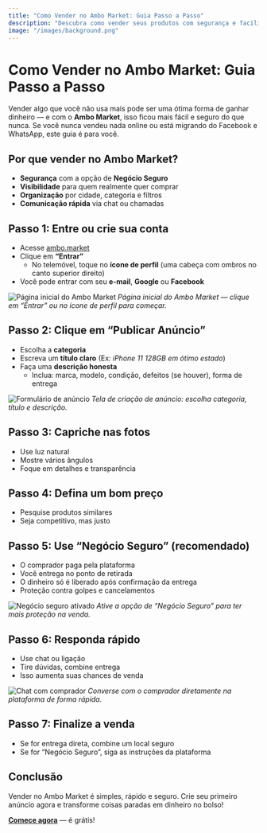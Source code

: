 ```yaml
---
title: "Como Vender no Ambo Market: Guia Passo a Passo"
description: "Descubra como vender seus produtos com segurança e facilidade no Ambo Market. Veja o passo a passo para criar um anúncio e fechar bons negócios."
image: "/images/background.png"
---
```


# Como Vender no Ambo Market: Guia Passo a Passo

Vender algo que você não usa mais pode ser uma ótima forma de ganhar dinheiro — e com o **Ambo Market**, isso ficou mais fácil e seguro do que nunca. Se você nunca vendeu nada online ou está migrando do Facebook e WhatsApp, este guia é para você.

## Por que vender no Ambo Market?

- **Segurança** com a opção de **Negócio Seguro**
- **Visibilidade** para quem realmente quer comprar
- **Organização** por cidade, categoria e filtros
- **Comunicação rápida** via chat ou chamadas

## Passo 1: Entre ou crie sua conta

- Acesse [ambo.market](https://ambo.market)
- Clique em **“Entrar”**
  - No telemóvel, toque no **ícone de perfil** (uma cabeça com ombros no canto superior direito)
- Você pode entrar com seu **e-mail**, **Google** ou **Facebook**

![Página inicial do Ambo Market](images/blog/como-vender-no-ambo-market-guia-passo-a-passo/login.png)
*Página inicial do Ambo Market — clique em “Entrar” ou no ícone de perfil para começar.*

## Passo 2: Clique em “Publicar Anúncio”

- Escolha a **categoria**
- Escreva um **título claro** (Ex: *iPhone 11 128GB em ótimo estado*)
- Faça uma **descrição honesta**
  - Inclua: marca, modelo, condição, defeitos (se houver), forma de entrega

![Formulário de anúncio](images/blog/como-vender-no-ambo-market-guia-passo-a-passo/create.png)
*Tela de criação de anúncio: escolha categoria, título e descrição.*

## Passo 3: Capriche nas fotos

- Use luz natural
- Mostre vários ângulos
- Foque em detalhes e transparência

## Passo 4: Defina um bom preço

- Pesquise produtos similares
- Seja competitivo, mas justo

## Passo 5: Use “Negócio Seguro” (recomendado)

- O comprador paga pela plataforma
- Você entrega no ponto de retirada
- O dinheiro só é liberado após confirmação da entrega
- Proteção contra golpes e cancelamentos

![Negócio seguro ativado](images/blog/como-vender-no-ambo-market-guia-passo-a-passo/safe-deal.png)
*Ative a opção de “Negócio Seguro” para ter mais proteção na venda.*

## Passo 6: Responda rápido

- Use chat ou ligação
- Tire dúvidas, combine entrega
- Isso aumenta suas chances de venda

![Chat com comprador](images/blog/como-vender-no-ambo-market-guia-passo-a-passo/chat.png)
*Converse com o comprador diretamente na plataforma de forma rápida.*

## Passo 7: Finalize a venda

- Se for entrega direta, combine um local seguro
- Se for “Negócio Seguro”, siga as instruções da plataforma

## Conclusão

Vender no Ambo Market é simples, rápido e seguro. Crie seu primeiro anúncio agora e transforme coisas paradas em dinheiro no bolso!

[**Comece agora**](https://ambo.market) — é grátis!
